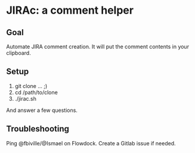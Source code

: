# JIRAc: a comment helper

## Goal

Automate JIRA comment creation.
It will put the comment contents in your clipboard.

## Setup

 1. git clone ... ;)
 1. cd /path/to/clone
 1. ./jirac.sh

And answer a few questions.

## Troubleshooting

Ping @fbiville/@Ismael on Flowdock.
Create a Gitlab issue if needed.
